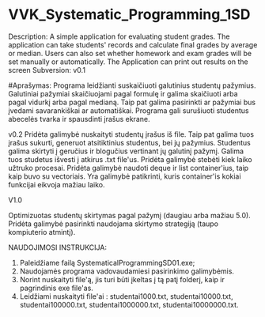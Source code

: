 # VVK_Systematic_Programming_1SD

Description:
A simple application for evaluating student grades.
The application can take students' records and calculate final grades by average or median.
Users can also set whether homework and exam grades will be set manually or automatically.
The Application can print out results on the screen
Subversion:
v0.1

#Aprašymas:
Programa leidžianti suskaičiuoti galutinius studentų pažymius.
Galutiniai pažymiai skaičiuojami pagal formulę ir galima skaičiuoti arba pagal vidurkį arba pagal medianą.
Taip pat galima pasirinkti ar pažymiai bus įvedami savarankiškai ar automatiškai.
Programa gali surušiuoti studentus abecelės tvarka ir spausdinti įrašus ekrane.

v0.2
Pridėta galimybė nuskaityti studentų įrašus iš file.
Taip pat galima tuos įrašus sukurti, generuot atsitiktinius studentus, bei jų pažymius.
Studentus galima skirtyti į geručius ir blogučius vertinant jų galutinį pažymį.
Galima tuos studetus išvesti į atkirus .txt file'us.
Pridėta galimybė stebėti kiek laiko užtruko procesai.
Pridėta galimybė naudoti deque ir list container'ius, taip kaip buvo su vectoriais.
Yra galimybė patikrinti, kuris container'is kokiai funkcijai eikvoja mažiau laiko.

V1.0

Optimizuotas studentų skirtymas pagal pažymį (daugiau arba mažiau 5.0).
Pridėta galimybė pasirinkti naudojama skirtymo strategiją (taupo kompiuterio atmintį).

NAUDOJIMOSI INSTRUKCIJA:

1. Paleidžiame failą SystematicalProgrammingSD01.exe;
2. Naudojamės programa vadovaudamiesi pasirinkimo galimybėmis.
3. Norint nuskaityti file'ą, jis turi būti įkeltas į tą patį folderį, kaip ir pagrindinis exe file'as.
4. Leidžiami nuskaityti file'ai : studentai1000.txt, studentai10000.txt, studentai100000.txt, studentai1000000.txt, studentai10000000.txt.
